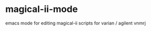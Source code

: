 magical-ii-mode
===============

emacs mode for editing magical-ii scripts for varian / agilent vnmrj